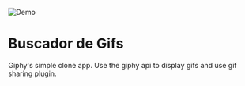 ![Demo](buscador_gifs.gif)

# Buscador de Gifs

Giphy's simple clone app. Use the giphy api to display gifs and use gif sharing plugin.
